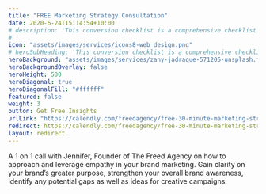 ```yaml
---
title: "FREE Marketing Strategy Consultation"
date: 2020-6-24T15:14:54+10:00
# description: 'This conversion checklist is a comprehensive checklist for ecommerce business.<br> Use this list to ensure customers have a smooth shopping experience and have all the information they need to make a purchase. 
# '
icon: "assets/images/services/icons8-web_design.png"
# heroSubHeading: 'This conversion checklist is a comprehensive checklist for ecommerce business.<br> Use this list to ensure customers have a smooth shopping experience and have all the information they need to make a purchase. '
heroBackground: "assets/images/services/zany-jadraque-571205-unsplash.jpg"
heroBackgroundOverlay: false
heroHeight: 500
heroDiagonal: true
heroDiagonalFill: "#ffffff"
featured: false
weight: 3
button: Get Free Insights
urlLink: "https://calendly.com/freedagency/free-30-minute-marketing-strategy-advice-call?month=2020-07"
redirect: https://calendly.com/freedagency/free-30-minute-marketing-strategy-advice-call?month=2020-07
layout: redirect
---
```


A 1 on 1 call with Jennifer, Founder of The Freed Agency on how to approach and leverage empathy in your brand marketing. Gain clarity on your brand’s greater purpose, strengthen your overall brand awareness, identify any potential gaps as well as ideas for creative campaigns.
